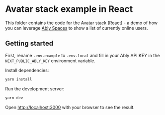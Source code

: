 # Avatar stack example in React

This folder contains the code for the Avatar stack (React) - a demo of how you can leverage [Ably Spaces](https://github.com/ably/spaces) to show a list of currently online users.

## Getting started

First, rename `.env.example` to `.env.local` and fill in your Ably API KEY in the `NEXT_PUBLIC_ABLY_KEY` environment variable.

Install dependencies:

```bash
yarn install
```

Run the development server:

```bash
yarn dev
```

Open [http://localhost:3000](http://localhost:3000) with your browser to see the result.

